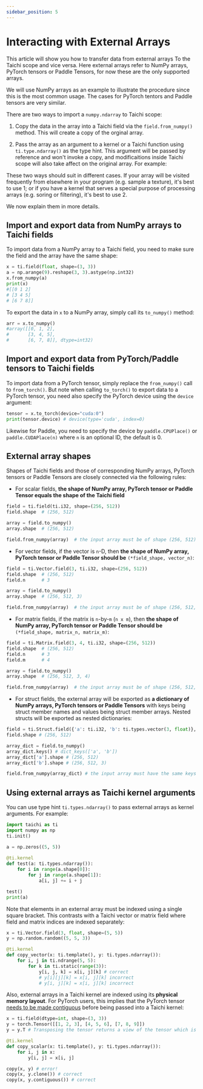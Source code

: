 ```yaml
---
sidebar_position: 5
---
```


# Interacting with External Arrays


This article will show you how to transfer data from external arrays To the Taichi scope and vice versa. Here external arrays refer to NumPy arrays, PyTorch tensors or Paddle Tensors, for now these are the only supported arrays.

We will use NumPy arrays as an example to illustrate the procedure since this is the most common usage. The cases for PyTorch tentors and Paddle tensors are very similar.

There are two ways to import a `numpy.ndarray` to Taichi scope:

1. Copy the data in the array into a Taichi field via the `field.from_numpy()` method. This will create a copy of the orginal array.

2. Pass the array as an argument to a kernel or a Taichi function using `ti.type.ndarray()` as the type hint. This argument will be passed by reference and won't invoke a copy, and modificaitions inside Taichi scope will also take affect on the original array. For example:


These two ways should suit in different cases. If your array will be visited frequently from elsewhere in your program (e.g. sample a texture), it's best to use 1; or if you have a kernel that serves a special purpose of processing arrays (e.g. soring or filtering), it's best to use 2.

We now explain them in more details.

## Import and export data from NumPy arrays to Taichi fields

To import data from a NumPy array to a Taichi field, you need to make sure the field and the array have the same shape:

```python
x = ti.field(float, shape=(3, 3))
a = np.arange(9).reshape(3, 3).astype(np.int32)
x.from_numpy(a)
print(x)
#[[0 1 2]
# [3 4 5]
# [6 7 8]]
```


To export the data in `x` to a NumPy array, simply call its `to_numpy()` method:

```python
arr = x.to_numpy()
#array([[0, 1, 2],
#       [3, 4, 5],
#       [6, 7, 8]], dtype=int32)
```

## Import and export data from PyTorch/Paddle tensors to Taichi fields

To import data from a PyTorch tensor, simply replace the `from_numpy()` call to `from_torch()`. But note when calling `to_torch()` to export data to a PyTorch tensor, you need also specify the PyTorch device using the `device` argument:

```python
tensor = x.to_torch(device="cuda:0")
print(tensor.device) # device(type='cuda', index=0)
```

Likewise for Paddle, you need to specify the device by `paddle.CPUPlace()` or `paddle.CUDAPlace(n)` where `n` is an optional ID, the default is 0.


## External array shapes

Shapes of Taichi fields and those of corresponding NumPy arrays, PyTorch tensors or Paddle Tensors are closely connected via the following rules:

- For scalar fields, **the shape of NumPy array, PyTorch tensor or Paddle Tensor equals the shape of the Taichi field**

```python
field = ti.field(ti.i32, shape=(256, 512))
field.shape  # (256, 512)

array = field.to_numpy()
array.shape  # (256, 512)

field.from_numpy(array)  # the input array must be of shape (256, 512)
```

- For vector fields, if the vector is `n`-D, then **the shape of NumPy array, PyTorch tensor or Paddle Tensor should be** `(*field_shape, vector_n)`:

```python
field = ti.Vector.field(3, ti.i32, shape=(256, 512))
field.shape  # (256, 512)
field.n      # 3

array = field.to_numpy()
array.shape  # (256, 512, 3)

field.from_numpy(array)  # the input array must be of shape (256, 512, 3)
```

- For matrix fields, if the matrix is `n`-by-`m` (`n x m`), then **the shape of NumPy array, PyTorch tensor or Paddle Tensor should be** `(*field_shape, matrix_n, matrix_m)`:

```python
field = ti.Matrix.field(3, 4, ti.i32, shape=(256, 512))
field.shape  # (256, 512)
field.n      # 3
field.m      # 4

array = field.to_numpy()
array.shape  # (256, 512, 3, 4)

field.from_numpy(array)  # the input array must be of shape (256, 512, 3, 4)
```

- For struct fields, the external array will be exported as **a dictionary of NumPy arrays, PyTorch tensors or Paddle Tensors** with keys being struct member names and values being struct member arrays. Nested structs will be exported as nested dictionaries:

```python
field = ti.Struct.field({'a': ti.i32, 'b': ti.types.vector(3, float)}, shape=(256, 512))
field.shape # (256, 512)

array_dict = field.to_numpy()
array_dict.keys() # dict_keys(['a', 'b'])
array_dict['a'].shape # (256, 512)
array_dict['b'].shape # (256, 512, 3)

field.from_numpy(array_dict) # the input array must have the same keys as the field
```

## Using external arrays as Taichi kernel arguments

You can use type hint `ti.types.ndarray()` to pass external arrays as kernel arguments. For example:

```python {10}
import taichi as ti
import numpy as np
ti.init()

a = np.zeros((5, 5))
    
@ti.kernel
def test(a: ti.types.ndarray()):
    for i in range(a.shape[0]):
        for j in range(a.shape[1]):
            a[i, j] += i + j

test()
print(a)
```

Note that elements in an external array must be indexed using a single square bracket. This contrasts with a Taichi vector or matrix field where field and matrix indices are indexed separately:

```python
x = ti.Vector.field(3, float, shape=(5, 5))
y = np.random.random((5, 5, 3))

@ti.kernel
def copy_vector(x: ti.template(), y: ti.types.ndarray()):
    for i, j in ti.ndrange(5, 5):
        for k in ti.static(range(3)):
            y[i, j, k] = x[i, j][k] # correct
            # y[i][j][k] = x[i, j][k] incorrect
            # y[i, j][k] = x[i, j][k] incorrect
```

Also, external arrays in a Taichi kernel are indexed using its **physical memory layout**. For PyTorch users, this implies that the PyTorch tensor [needs to be made contiguous](https://pytorch.org/docs/stable/generated/torch.Tensor.contiguous.html) before being passed into a Taichi kernel:

```python
x = ti.field(dtype=int, shape=(3, 3))
y = torch.Tensor([[1, 2, 3], [4, 5, 6], [7, 8, 9]])
y = y.T # Transposing the tensor returns a view of the tensor which is not contiguous

@ti.kernel
def copy_scalar(x: ti.template(), y: ti.types.ndarray()):
    for i, j in x:
        y[i, j] = x[i, j]

copy(x, y) # error!
copy(x, y.clone()) # correct
copy(x, y.contiguous()) # correct
```